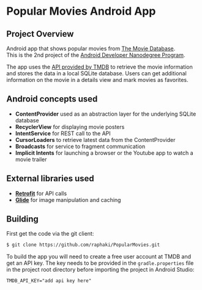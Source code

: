 # Popular Movies Android App

## Project Overview

Android app that shows popular movies from [The Movie Database](https://www.themoviedb.org).\
This is the 2nd project of the [Android Developer Nanodegree Program](https://www.udacity.com/course/android-developer-nanodegree-by-google--nd801).

The app uses the [API provided by TMDB](https://developers.themoviedb.org/3/getting-started/introduction) to retrieve the movie information and stores the data in a local SQLite database. Users can get additional information on the movie in a details view and mark movies as favorites.

## Android concepts used

- **ContentProvider** used as an abstraction layer for the underlying SQLite database
- **RecyclerView** for displaying movie posters
- **IntentService** for REST call to the API
- **CursorLoaders** to retrieve latest data from the ContentProvider
- **Broadcasts** for service to fragment communication
- **Implicit Intents** for launching a browser or the Youtube app to watch a movie trailer

## External libraries used

- **[Retrofit](http://square.github.io/retrofit)** for API calls
- **[Glide](https://github.com/bumptech/glide)** for image manipulation and caching

## Building

First get the code via the git client:
```bash
$ git clone https://github.com/raphaki/PopularMovies.git
```

To build the app you will need to create a free user account at TMDB and get an API key. The key needs to be provided in the `gradle.properties` file in the project root directory before importing the project in Android Studio:
```
TMDB_API_KEY="add api key here"
```
